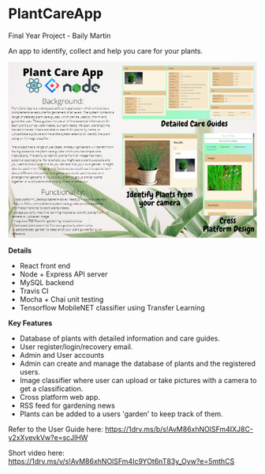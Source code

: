 # PlantCareApp
Final Year Project - Baily Martin 

An app to identify, collect and help you care for your plants.

![Poster](https://github.com/Bailym/PlantCareApp/blob/master/images/Poster.jpg?raw=true)

**Details**
- React front end
- Node + Express API server
- MySQL backend 
- Travis CI 
- Mocha + Chai unit testing
- Tensorflow MobileNET classifier using Transfer Learning

**Key Features**
- Database of plants with detailed information and care guides.
- User register/login/recovery email.
- Admin and User accounts
- Admin can create and manage the database of plants and the registered users.
- Image classifier where user can upload or take pictures with a camera to get a classification.
- Cross platform web app.
- RSS feed for gardening news
- Plants can be added to a users 'garden' to keep track of them.


Refer to the User Guide here: https://1drv.ms/b/s!AvM86xhNOlSFm4IXJ8C-y2xXyevkVw?e=scJlHW

Short video here: https://1drv.ms/v/s!AvM86xhNOlSFm4Ic9YOt6nT83y_Oyw?e=5mthCS
